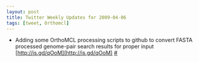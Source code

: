 ```yaml
---
layout: post
title: Twitter Weekly Updates for 2009-04-06
tags: [tweet, Orthomcl]
---
```

- Adding some OrthoMCL processing scripts to github to convert FASTA processed genome-pair search results for proper input [http://is.gd/qOoM](http://is.gd/qOoM) [#](http://twitter.com/stajichlab/statuses/1455761198)
